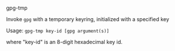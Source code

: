 gpg-tmp

Invoke `gpg` with a temporary keyring, initialized with a specified key

Usage: `gpg-tmp key-id [gpg argument(s)]`

where "key-id" is an 8-digit hexadecimal key id.
